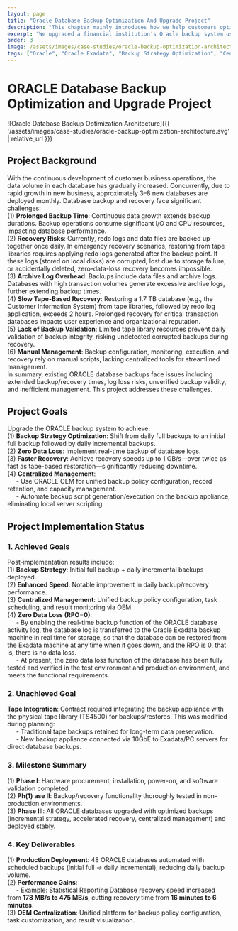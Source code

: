 ```yaml
---
layout: page
title: "Oracle Database Backup Optimization And Upgrade Project"
description: "This chapter mainly introduces how we help customers optimize the existing backup strategy and backup architecture to solve problems such as long backup/recovery time, large archive log volume, untimely backup, scattered backup jobs, data loss risks, and difficult backup management."
excerpt: "We upgraded a financial institution's Oracle backup system using Oracle ZDLRA to resolve issues of slow recovery and data loss risk. The project introduced an efficient incremental backup strategy, achieved true Zero Data Loss (RPO=0) with real-time log protection, and centralized management via OEM, resulting in significantly faster recovery times and robust data security."
order: 3
image: /assets/images/case-studies/oracle-backup-optimization-architecture.svg
tags: ["Oracle", "Oracle Exadata", "Backup Strategy Optimization", "Centralized Management", "Faster Recovery", "Zero Data Loss"]
---
```


# ORACLE Database Backup Optimization and Upgrade Project  

![Oracle Database Backup Optimization Architecture]({{ '/assets/images/case-studies/oracle-backup-optimization-architecture.svg' | relative_url }})

## Project Background  
With the continuous development of customer business operations, the data volume in each database has gradually increased. Concurrently, due to rapid growth in new business, approximately 3–8 new databases are deployed monthly. Database backup and recovery face significant challenges:  
(1) **Prolonged Backup Time**: Continuous data growth extends backup durations. Backup operations consume significant I/O and CPU resources, impacting database performance.  
(2) **Recovery Risks**: Currently, redo logs and data files are backed up together once daily. In emergency recovery scenarios, restoring from tape libraries requires applying redo logs generated after the backup point. If these logs (stored on local disks) are corrupted, lost due to storage failure, or accidentally deleted, zero-data-loss recovery becomes impossible.  
(3) **Archive Log Overhead**: Backups include data files and archive logs. Databases with high transaction volumes generate excessive archive logs, further extending backup times.  
(4) **Slow Tape-Based Recovery**: Restoring a 1.7 TB database (e.g., the Customer Information System) from tape libraries, followed by redo log application, exceeds 2 hours. Prolonged recovery for critical transaction databases impacts user experience and organizational reputation.  
(5) **Lack of Backup Validation**: Limited tape library resources prevent daily validation of backup integrity, risking undetected corrupted backups during recovery.  
(6) **Manual Management**: Backup configuration, monitoring, execution, and recovery rely on manual scripts, lacking centralized tools for streamlined management.    
In summary, existing ORACLE database backups face issues including extended backup/recovery times, log loss risks, unverified backup validity, and inefficient management. This project addresses these challenges.  

## Project Goals
Upgrade the ORACLE backup system to achieve:  
(1) **Backup Strategy Optimization**: Shift from daily full backups to an initial full backup followed by daily incremental backups.  
(2) **Zero Data Loss**: Implement real-time backup of database logs.  
(3) **Faster Recovery**: Achieve recovery speeds up to 1 GB/s—over twice as fast as tape-based restoration—significantly reducing downtime.  
(4) **Centralized Management**:  
&nbsp;&nbsp;&nbsp;&nbsp; - Use ORACLE OEM for unified backup policy configuration, record retention, and capacity management.  
&nbsp;&nbsp;&nbsp;&nbsp; - Automate backup script generation/execution on the backup appliance, eliminating local server scripting.  

## Project Implementation Status  
### 1. Achieved Goals  
Post-implementation results include:  
(1) **Backup Strategy**: Initial full backup + daily incremental backups deployed.  
(2) **Enhanced Speed**: Notable improvement in daily backup/recovery performance.  
(3) **Centralized Management**: Unified backup policy configuration, task scheduling, and result monitoring via OEM.  
(4) **Zero Data Loss (RPO=0)**:  
&nbsp;&nbsp;&nbsp;&nbsp; - By enabling the real-time backup function of the ORACLE database activity log, the database log is transferred to the Oracle Exadata backup machine in real time for storage, so that the database can be restored from the Exadata machine at any time when it goes down, and the RPO is 0, that is, there is no data loss.  
&nbsp;&nbsp;&nbsp;&nbsp; - At present, the zero data loss function of the database has been fully tested and verified in the test environment and production environment, and meets the functional requirements.    

### 2. Unachieved Goal  
**Tape Integration**: Contract required integrating the backup appliance with the physical tape library (TS4500) for backups/restores. This was modified during planning:  
&nbsp;&nbsp;&nbsp;&nbsp; - Traditional tape backups retained for long-term data preservation.  
&nbsp;&nbsp;&nbsp;&nbsp; - New backup appliance connected via 10GbE to Exadata/PC servers for direct database backups.  

### 3. Milestone Summary  
(1) **Phase I**: Hardware procurement, installation, power-on, and software validation completed.  
(2) **Ph(1) ase II**: Backup/recovery functionality thoroughly tested in non-production environments.  
(3) **Phase III**: All ORACLE databases upgraded with optimized backups (incremental strategy, accelerated recovery, centralized management) and deployed stably.  

### 4. Key Deliverables  
(1) **Production Deployment**: 48 ORACLE databases automated with scheduled backups (initial full → daily incremental), reducing daily backup volume.  
(2) **Performance Gains**:  
&nbsp;&nbsp;&nbsp;&nbsp; - Example: Statistical Reporting Database recovery speed increased from **178 MB/s to 475 MB/s**, cutting recovery time from **16 minutes to 6 minutes**.  
(3) **OEM Centralization**: Unified platform for backup policy configuration, task customization, and result visualization.  
